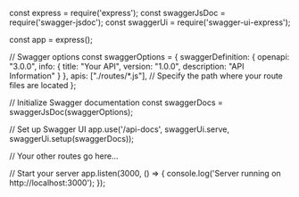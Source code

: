 const express = require('express');
const swaggerJsDoc = require('swagger-jsdoc');
const swaggerUi = require('swagger-ui-express');

const app = express();

// Swagger options
const swaggerOptions = {
  swaggerDefinition: {
    openapi: "3.0.0",
    info: {
      title: "Your API",
      version: "1.0.0",
      description: "API Information"
    }
  },
  apis: ["./routes/*.js"],  // Specify the path where your route files are located
};

// Initialize Swagger documentation
const swaggerDocs = swaggerJsDoc(swaggerOptions);

// Set up Swagger UI
app.use('/api-docs', swaggerUi.serve, swaggerUi.setup(swaggerDocs));

// Your other routes go here...

// Start your server
app.listen(3000, () => {
  console.log('Server running on http://localhost:3000');
});
